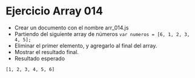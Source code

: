 # Ejercicio Array 014

* Crear un documento con el nombre arr_014.js
* Partiendo del siguiente array de números `var numeros = [6, 1, 2, 3, 4, 5];`
* Eliminar el primer elemento, y agregarlo al final del array.
* Mostrar el resultado final.
* Resultado esperado
```bash
[1, 2, 3, 4, 5, 6]
```
